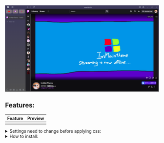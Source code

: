 ![image](https://raw.githubusercontent.com/ImMainTheme/ArchyVivaldi/main/src/archy_preview.png)


## Features: 
| Feature | Preview |
| - | - |
| | |

<details>
<summary>Settings need to change before applying css:</summary>


1. Toolbar Edit (right click on any toolbar -> Customize Toolbar)

| Category | Options |
| --- | --- |
| Address Bar |Put the following item in sequence:<br><code>Panel Toggle // Space // Back // Forward // Reload // Flexible Space // AddressField // Flexible Space // Page Tiling // Extensions</code>|
| Status Bar |Put address bar's downloads on left (panel's download don't work on Archy)|

2. Vivaldi settings (Gear icon)

| Settings | Options |
| --- | --- |
| Tab |1. Show Tab Bar<br>2. Left|
| Panel |1. Left<br>2. Uncheck Floating Panel and Show Panel Toggel<br>3. Uncheck auto-close Inactive Panel|
| Address Bar |1. Top<br>2. Check Hidden Extensions to drop-down menu|
| Bookmarks |1. Check Show Bookmark Bar |
| Appearance |1. Set custom ui modifications folder as you like<br>2. User Interface Zoom 100% (only work at 100% right now)|

3. Goto vivaldi://experiments/ and check Allow CSS modifications

When everything complete, your vivaldi should look like this
![image](https://raw.githubusercontent.com/ImMainTheme/ArchyVivaldi/main/src/after_setting.png)


Then you can download the arc.css and put it to your custom ui modifications folder.
</details>

<details>
<summary>How to install:</summary>

1. download archy.css and put it in your custom ui modifications folder
2. download brightVivaltheme.zip and darkbluetheme.zip, goto Vivaldi Settings -> open theme -> import those 2 zips
3. Choose the theme between brightVivaltheme and darkbluetheme

</details>

